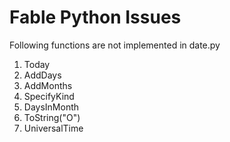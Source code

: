 Fable Python Issues
===================

Following functions are not implemented in date.py
1. Today
2. AddDays
3. AddMonths
4. SpecifyKind
5. DaysInMonth
6. ToString("O")
7. UniversalTime